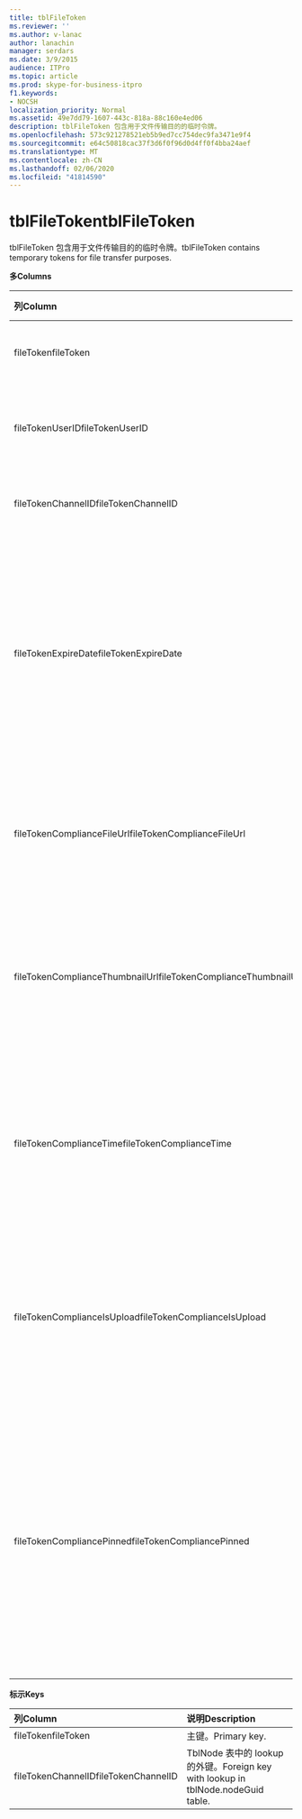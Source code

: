```yaml
---
title: tblFileToken
ms.reviewer: ''
ms.author: v-lanac
author: lanachin
manager: serdars
ms.date: 3/9/2015
audience: ITPro
ms.topic: article
ms.prod: skype-for-business-itpro
f1.keywords:
- NOCSH
localization_priority: Normal
ms.assetid: 49e7dd79-1607-443c-818a-88c160e4ed06
description: tblFileToken 包含用于文件传输目的的临时令牌。
ms.openlocfilehash: 573c921278521eb5b9ed7cc754dec9fa3471e9f4
ms.sourcegitcommit: e64c50818cac37f3d6f0f96d0d4ff0f4bba24aef
ms.translationtype: MT
ms.contentlocale: zh-CN
ms.lasthandoff: 02/06/2020
ms.locfileid: "41814590"
---
```

# <a name="tblfiletoken"></a><span data-ttu-id="fc98d-103">tblFileToken</span><span class="sxs-lookup"><span data-stu-id="fc98d-103">tblFileToken</span></span>
 
<span data-ttu-id="fc98d-104">tblFileToken 包含用于文件传输目的的临时令牌。</span><span class="sxs-lookup"><span data-stu-id="fc98d-104">tblFileToken contains temporary tokens for file transfer purposes.</span></span>
  
<span data-ttu-id="fc98d-105">**多**</span><span class="sxs-lookup"><span data-stu-id="fc98d-105">**Columns**</span></span>

|<span data-ttu-id="fc98d-106">**列**</span><span class="sxs-lookup"><span data-stu-id="fc98d-106">**Column**</span></span>|<span data-ttu-id="fc98d-107">**类型**</span><span class="sxs-lookup"><span data-stu-id="fc98d-107">**Type**</span></span>|<span data-ttu-id="fc98d-108">**说明**</span><span class="sxs-lookup"><span data-stu-id="fc98d-108">**Description**</span></span>|
|:-----|:-----|:-----|
|<span data-ttu-id="fc98d-109">fileToken</span><span class="sxs-lookup"><span data-stu-id="fc98d-109">fileToken</span></span>  <br/> |<span data-ttu-id="fc98d-110">nvarchar （50），not null</span><span class="sxs-lookup"><span data-stu-id="fc98d-110">nvarchar (50), not null</span></span>  <br/> |<span data-ttu-id="fc98d-111">唯一标记（GUID）。</span><span class="sxs-lookup"><span data-stu-id="fc98d-111">Unique token (a GUID).</span></span>  <br/> |
|<span data-ttu-id="fc98d-112">fileTokenUserID</span><span class="sxs-lookup"><span data-stu-id="fc98d-112">fileTokenUserID</span></span>  <br/> |<span data-ttu-id="fc98d-113">int，not null</span><span class="sxs-lookup"><span data-stu-id="fc98d-113">int, not null</span></span>  <br/> |<span data-ttu-id="fc98d-114">传输文件的主体的 ID。</span><span class="sxs-lookup"><span data-stu-id="fc98d-114">ID of the principal that is transferring the file.</span></span>  <br/> |
|<span data-ttu-id="fc98d-115">fileTokenChannelID</span><span class="sxs-lookup"><span data-stu-id="fc98d-115">fileTokenChannelID</span></span>  <br/> |<span data-ttu-id="fc98d-116">GUID，not null</span><span class="sxs-lookup"><span data-stu-id="fc98d-116">GUID, not null</span></span>  <br/> |<span data-ttu-id="fc98d-117">聊天室节点的 GUID。</span><span class="sxs-lookup"><span data-stu-id="fc98d-117">GUID of the chat room node.</span></span>  <br/> |
|<span data-ttu-id="fc98d-118">fileTokenExpireDate</span><span class="sxs-lookup"><span data-stu-id="fc98d-118">fileTokenExpireDate</span></span>  <br/> |<span data-ttu-id="fc98d-119">datetime，not null</span><span class="sxs-lookup"><span data-stu-id="fc98d-119">datetime, not null</span></span>  <br/> |<span data-ttu-id="fc98d-120">过期时间。</span><span class="sxs-lookup"><span data-stu-id="fc98d-120">Expiration time.</span></span> <span data-ttu-id="fc98d-121">（令牌将在30分钟后到期，除非已固定（请参阅本专栏中的以下说明）。</span><span class="sxs-lookup"><span data-stu-id="fc98d-121">(Tokens expire after 30 minutes, unless pinned (see the following descriptions in this column).</span></span>  <br/> |
|<span data-ttu-id="fc98d-122">fileTokenComplianceFileUrl</span><span class="sxs-lookup"><span data-stu-id="fc98d-122">fileTokenComplianceFileUrl</span></span>  <br/> |<span data-ttu-id="fc98d-123">nvarchar(256)</span><span class="sxs-lookup"><span data-stu-id="fc98d-123">nvarchar(256)</span></span>  <br/> |<span data-ttu-id="fc98d-124">已传送文件的 URL （用于合规性服务使用）。</span><span class="sxs-lookup"><span data-stu-id="fc98d-124">URL of the transferred file (for Compliance service use).</span></span>  <br/> |
|<span data-ttu-id="fc98d-125">fileTokenComplianceThumbnailUrl</span><span class="sxs-lookup"><span data-stu-id="fc98d-125">fileTokenComplianceThumbnailUrl</span></span>  <br/> |<span data-ttu-id="fc98d-126">nvarchar(256)</span><span class="sxs-lookup"><span data-stu-id="fc98d-126">nvarchar(256)</span></span>  <br/> |<span data-ttu-id="fc98d-127">传输文件的缩略图的 URL （适用于合规性服务使用）。</span><span class="sxs-lookup"><span data-stu-id="fc98d-127">URL of the thumbnail for the transferred file (for Compliance service use).</span></span>  <br/> |
|<span data-ttu-id="fc98d-128">fileTokenComplianceTime</span><span class="sxs-lookup"><span data-stu-id="fc98d-128">fileTokenComplianceTime</span></span>  <br/> |<span data-ttu-id="fc98d-129">datetime2</span><span class="sxs-lookup"><span data-stu-id="fc98d-129">datetime2</span></span>  <br/> |<span data-ttu-id="fc98d-130">实际文件传输操作的时间戳（用于合规性服务使用）。</span><span class="sxs-lookup"><span data-stu-id="fc98d-130">Timestamp for the actual file transfer operation (for Compliance service use).</span></span>  <br/> |
|<span data-ttu-id="fc98d-131">fileTokenComplianceIsUpload</span><span class="sxs-lookup"><span data-stu-id="fc98d-131">fileTokenComplianceIsUpload</span></span>  <br/> |<span data-ttu-id="fc98d-132">bit</span><span class="sxs-lookup"><span data-stu-id="fc98d-132">bit</span></span>  <br/> |<span data-ttu-id="fc98d-133">如果上载，则为 True;如果下载（适用于合规性服务使用），则为 False。</span><span class="sxs-lookup"><span data-stu-id="fc98d-133">True if upload; False if download (for Compliance service use).</span></span>  <br/> |
|<span data-ttu-id="fc98d-134">fileTokenCompliancePinned</span><span class="sxs-lookup"><span data-stu-id="fc98d-134">fileTokenCompliancePinned</span></span>  <br/> |<span data-ttu-id="fc98d-135">位，not null</span><span class="sxs-lookup"><span data-stu-id="fc98d-135">bit, not null</span></span>  <br/> |<span data-ttu-id="fc98d-136">如果标记已固定，则为 True。</span><span class="sxs-lookup"><span data-stu-id="fc98d-136">True if token is pinned.</span></span> <span data-ttu-id="fc98d-137">它用于在表中保留令牌，直到合规性服务有机会从中检索相关字段。</span><span class="sxs-lookup"><span data-stu-id="fc98d-137">It's used to keep the token in the table until Compliance service has a chance to retrieve the relevant fields from it.</span></span>  <br/> |
   
<span data-ttu-id="fc98d-138">**标示**</span><span class="sxs-lookup"><span data-stu-id="fc98d-138">**Keys**</span></span>

|<span data-ttu-id="fc98d-139">**列**</span><span class="sxs-lookup"><span data-stu-id="fc98d-139">**Column**</span></span>|<span data-ttu-id="fc98d-140">**说明**</span><span class="sxs-lookup"><span data-stu-id="fc98d-140">**Description**</span></span>|
|:-----|:-----|
|<span data-ttu-id="fc98d-141">fileToken</span><span class="sxs-lookup"><span data-stu-id="fc98d-141">fileToken</span></span>  <br/> |<span data-ttu-id="fc98d-142">主键。</span><span class="sxs-lookup"><span data-stu-id="fc98d-142">Primary key.</span></span>  <br/> |
|<span data-ttu-id="fc98d-143">fileTokenChannelID</span><span class="sxs-lookup"><span data-stu-id="fc98d-143">fileTokenChannelID</span></span>  <br/> |<span data-ttu-id="fc98d-144">TblNode 表中的 lookup 的外键。</span><span class="sxs-lookup"><span data-stu-id="fc98d-144">Foreign key with lookup in tblNode.nodeGuid table.</span></span>  <br/> |
   

